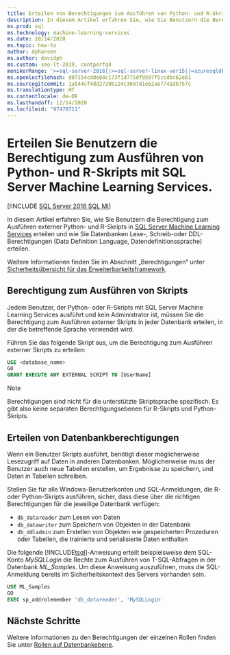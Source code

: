 ```yaml
---
title: Erteilen von Berechtigungen zum Ausführen von Python- und R-Skripts
description: In diesem Artikel erfahren Sie, wie Sie Benutzern die Berechtigung zum Ausführen externer Python- und R-Skripts in SQL Server Machine Learning Services erteilen und wie Sie Datenbanken Lese-, Schreib-oder DDL-Berechtigungen (Data Definition Language, Datendefinitionssprache) erteilen.
ms.prod: sql
ms.technology: machine-learning-services
ms.date: 10/14/2020
ms.topic: how-to
author: dphansen
ms.author: davidph
ms.custom: seo-lt-2019, contperfq4
monikerRange: '>=sql-server-2016||>=sql-server-linux-ver15||=azuresqldb-mi-current'
ms.openlocfilehash: d07154cdde04c173f1d775df9597f5ccdbc62e61
ms.sourcegitcommit: 1a544cf4dd2720b124c3697d1e62ae7741db757c
ms.translationtype: HT
ms.contentlocale: de-DE
ms.lasthandoff: 12/14/2020
ms.locfileid: "97470711"
---
```

# <a name="grant-users-permission-to-execute-python-and-r-scripts-with-sql-server-machine-learning-services"></a>Erteilen Sie Benutzern die Berechtigung zum Ausführen von Python- und R-Skripts mit SQL Server Machine Learning Services.
[!INCLUDE [SQL Server 2016 SQL MI](../../includes/applies-to-version/sqlserver2016-asdbmi.md)]

In diesem Artikel erfahren Sie, wie Sie Benutzern die Berechtigung zum Ausführen externer Python- und R-Skripts in [SQL Server Machine Learning Services](../sql-server-machine-learning-services.md) erteilen und wie Sie Datenbanken Lese-, Schreib-oder DDL-Berechtigungen (Data Definition Language, Datendefinitionssprache) erteilen.

Weitere Informationen finden Sie im Abschnitt „Berechtigungen“ unter [Sicherheitsübersicht für das Erweiterbarkeitsframework](../../machine-learning/concepts/security.md#permissions).

<a name="permissions-external-script"></a>

## <a name="permission-to-run-scripts"></a>Berechtigung zum Ausführen von Skripts

Jedem Benutzer, der Python- oder R-Skripts mit SQL Server Machine Learning Services ausführt und kein Administrator ist, müssen Sie die Berechtigung zum Ausführen externer Skripts in jeder Datenbank erteilen, in der die betreffende Sprache verwendet wird.

Führen Sie das folgende Skript aus, um die Berechtigung zum Ausführen externer Skripts zu erteilen:

```sql
USE <database_name>
GO
GRANT EXECUTE ANY EXTERNAL SCRIPT TO [UserName]
```

> [!NOTE]
> Berechtigungen sind nicht für die unterstützte Skriptsprache spezifisch. Es gibt also keine separaten Berechtigungsebenen für R-Skripts und Python-Skripts.

<a name="permissions-db"></a>

## <a name="grant-databases-permissions"></a>Erteilen von Datenbankberechtigungen

Wenn ein Benutzer Skripts ausführt, benötigt dieser möglicherweise Lesezugriff auf Daten in anderen Datenbanken. Möglicherweise muss der Benutzer auch neue Tabellen erstellen, um Ergebnisse zu speichern, und Daten in Tabellen schreiben.

Stellen Sie für alle Windows-Benutzerkonten und SQL-Anmeldungen, die R- oder Python-Skripts ausführen, sicher, dass diese über die richtigen Berechtigungen für die jeweilige Datenbank verfügen: 

+ `db_datareader` zum Lesen von Daten
+ `db_datawriter` zum Speichern von Objekten in der Datenbank
+ `db_ddladmin` zum Erstellen von Objekten wie gespeicherten Prozeduren oder Tabellen, die trainierte und serialisierte Daten enthalten

Die folgende [!INCLUDE[tsql](../../includes/tsql-md.md)]-Anweisung erteilt beispielsweise dem SQL-Konto *MySQLLogin* die Rechte zum Ausführen von T-SQL-Abfragen in der Datenbank *ML_Samples*. Um diese Anweisung auszuführen, muss die SQL-Anmeldung bereits im Sicherheitskontext des Servers vorhanden sein.

```sql
USE ML_Samples
GO
EXEC sp_addrolemember 'db_datareader', 'MySQLLogin'
```

## <a name="next-steps"></a>Nächste Schritte

Weitere Informationen zu den Berechtigungen der einzelnen Rollen finden Sie unter [Rollen auf Datenbankebene](../../relational-databases/security/authentication-access/database-level-roles.md).
